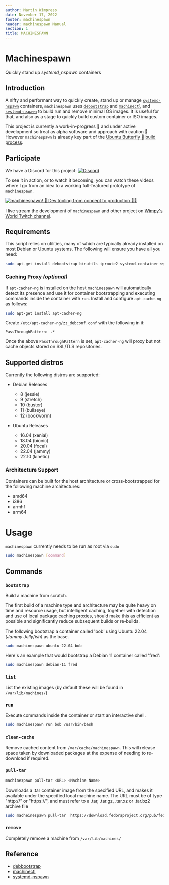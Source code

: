 ```yaml
---
author: Martin Wimpress
date: November 17, 2022
footer: machinespawn
header: machinespawn Manual
section: 1
title: MACHINESPAWN
---
```



# Machinespawn

Quickly stand up <em>systemd_nspawn</em> containers

## Introduction

A nifty and performant way to quickly create, stand up or manage [`systemd-nspawn`](https://www.freedesktop.org/software/systemd/man/systemd-nspawn.html) containers, `machinespawn` uses [`debootstrap`](https://wiki.debian.org/Debootstrap) and [`machinectl`](https://www.freedesktop.org/software/systemd/man/machinectl.html) and [`systemd-nspawn`](https://www.freedesktop.org/software/systemd/man/systemd-nspawn.html) to build run and remove minimal OS images. It is useful for that, and also as a stage to quickly build custom container or ISO images.

This project is currently a work-in-progress 🚧 and under active development so treat as alpha software and approach with caution 🛑 However `machinespawn` is already key part of the [Ubuntu Butterfly 🦋](https://github.com/butterfly-garden) [build process](https://github.com/butterfly-garden/image-build).

## Participate

We have a Discord for this project: [![Discord](https://img.shields.io/discord/712850672223125565?color=0C306A&label=WimpysWorld%20Discord&logo=Discord&logoColor=ffffff&style=flat-square)](https://discord.gg/sNmz3uw)

To see it in action, or to watch it becoming, you can watch these videos where I go from an idea to a working full-featured prototype of `machinespawn`.

[![machinespawn! 🐧 Dev tooling from concept to production 🧑‍💻](https://img.youtube.com/vi/-bQQ6QlXpJQ/0.jpg)](https://www.youtube.com/watch?v=-bQQ6QlXpJQ)

I live stream the development of `machinespawn` and other project on [Wimpy's World Twitch channel](https://twitch.tv/WimpysWorld).

## Requirements

This script relies on utilities, many of which are typically already installed on most Debian or Ubuntu systems. The following will ensure you have all you need:

```bash
sudo apt-get install debootstrap binutils iproute2 systemd-container wget
```

### Caching Proxy *(optional)*

If `apt-cacher-ng` is installed on the host `machinespawn` will automatically detect its presence and use it for container bootstrapping and executing commands inside the container with `run`. Install and configure `apt-cache-ng` as follows:

```bash
sudo apt-get install apt-cacher-ng
```

Create `/etc/apt-cacher-ng/zz_debconf.conf` with the following in it:

```
PassThroughPattern: .*
```

Once the above `PassThroughPattern` is set, `apt-cacher-ng` will proxy but not cache objects stored on SSL/TLS repositories.

## Supported distros

Currently the following distros are supported:

* Debian Releases
  *  8 (jessie)
  *  9 (stretch)
  *  10 (buster)
  *  11 (bullseye)
  *  12 (bookworm)

* Ubuntu Releases
  *  16.04 (xenial)
  *  18.04 (bionic)
  *  20.04 (focal)
  *  22.04 (jammy)
  *  22.10 (kinetic)

### Architecture Support

Containers can be built for the host architecture or cross-bootstrapped for the following machine architectures:

* amd64
* i386
* armhf
* arm64

# Usage

`machinespawn` currently needs to be run as root via `sudo`

```bash
sudo machinespawn [command]
```

## Commands

### `bootstrap`

Build a machine from scratch.

The first build of a machine type and architecture may be quite heavy on time and resource usage, but intelligent caching, together with detection and use of local package caching proxies, should make this as efficient as possible and significantly reduce subsequent builds or re-builds.

The following bootstrap a container called 'bob' using Ubuntu 22.04 *(Jammy Jellyfish)* as the base.

```bash
sudo machinespawn ubuntu-22.04 bob
```

Here's an example that would bootstrap a Debian 11 container called 'fred':

```bash
sudo machinespawn debian-11 fred
```

### `list`

List the existing images (by default these will be found in `/var/lib/machines/`)

### `run`

Execute commands inside the container or start an interactive shell.

```bash
sudo machinespawn run bob /usr/bin/bash
```

### `clean-cache`

Remove cached content from `/var/cache/machinespawn`. This will release space taken by downloaded packages at the expense of needing to re-download if required.

### `pull-tar`

```bash
machinespawn pull-tar <URL> <Machine Name>
```

Downloads a .tar container image from the specified URL, and makes it available under the specified local machine name. The URL must be of type "http://" or "https://", and must refer to a .tar, .tar.gz, .tar.xz or .tar.bz2 archive file

```bash
sudo macheinespawn pull-tar  https://download.fedoraproject.org/pub/fedora/linux/releases/36/Cloud/x86_64/images/Fedora-Cloud-Base-36-1.5.x86_64.raw.xz FedoraCloudBase36
```

### `remove`

Completely remove a machine from `/var/lib/machines/`

## Reference

* [debbootstrap](https://wiki.debian.org/Debootstrap)
* [machinectl](https://www.freedesktop.org/software/systemd/man/machinectl.html)
* [systemd-nspawn](https://www.freedesktop.org/software/systemd/man/systemd-nspawn.html)
